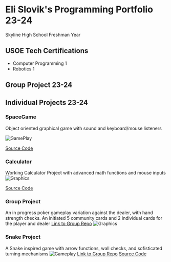 # Eli Slovik's Programming Portfolio 23-24
 Skyline High School Freshman Year

## USOE Tech Certifications
* Computer Programming 1
* Robotics 1

## Group Project 23-24

## Individual Projects 23-24

### SpaceGame
Object oriented graphical game with sound and keyboard/mouse listeners

![GamePlay](https://github.com/EliSlovik/Programming1/blob/main/sg1.png?raw=true)

[Source Code](https://github.com/EliSlovik/Programming1/blob/main/src/Space_Game_FINAL.zip)

### Calculator
Working Calculator Project with advanced math functions and mouse inputs
![Graphics](https://github.com/EliSlovik/Programming1/blob/main/images/clc1.png?raw=true)

[Source Code](https://github.com/EliSlovik/Programming1/blob/main/src/Calculator_FINAL.zip)
### Group Project
An in progress poker gameplay variation against the dealer, with hand strength checks. An initiated 5 community cards and 2 individual cards for the player and dealer
[Link to Group Repo](https://github.com/EliSlovik/poker-i-barley-know-her)
![Graphics](https://github.com/EliSlovik/Programming1/blob/main/images/Screenshot%202024-05-06%20at%2011.24.07%20AM.png?raw=true)
### Snake Project
A Snake inspired game with arrow functions, wall checks, and sofisticated turning mechanisms
![Gameplay](https://github.com/EliSlovik/Programming1/blob/main/images/Snake_Play?raw=true)
[Link to Group Repo](https://github.com/EliSlovik/Snake-Game)
[Source Code](https://github.com/EliSlovik/Snake-Game/blob/main/src/updatedmain.py)
